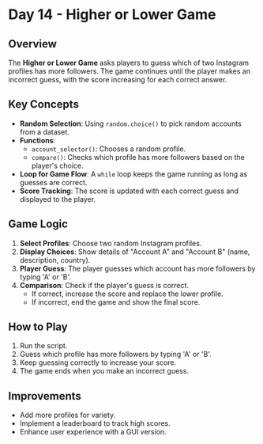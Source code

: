 # Day 14 - Higher or Lower Game

## Overview
The **Higher or Lower Game** asks players to guess which of two Instagram profiles has more followers. The game continues until the player makes an incorrect guess, with the score increasing for each correct answer.

## Key Concepts
- **Random Selection**: Using `random.choice()` to pick random accounts from a dataset.
- **Functions**:
  - `account_selector()`: Chooses a random profile.
  - `compare()`: Checks which profile has more followers based on the player's choice.
- **Loop for Game Flow**: A `while` loop keeps the game running as long as guesses are correct.
- **Score Tracking**: The score is updated with each correct guess and displayed to the player.

## Game Logic
1. **Select Profiles**: Choose two random Instagram profiles.
2. **Display Choices**: Show details of "Account A" and "Account B" (name, description, country).
3. **Player Guess**: The player guesses which account has more followers by typing 'A' or 'B'.
4. **Comparison**: Check if the player's guess is correct.
   - If correct, increase the score and replace the lower profile.
   - If incorrect, end the game and show the final score.

## How to Play
1. Run the script.
2. Guess which profile has more followers by typing 'A' or 'B'.
3. Keep guessing correctly to increase your score.
4. The game ends when you make an incorrect guess.

## Improvements
- Add more profiles for variety.
- Implement a leaderboard to track high scores.
- Enhance user experience with a GUI version.
